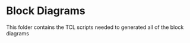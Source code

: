 # Block Diagrams #

This folder contains the TCL scripts needed to generated all of the block diagrams